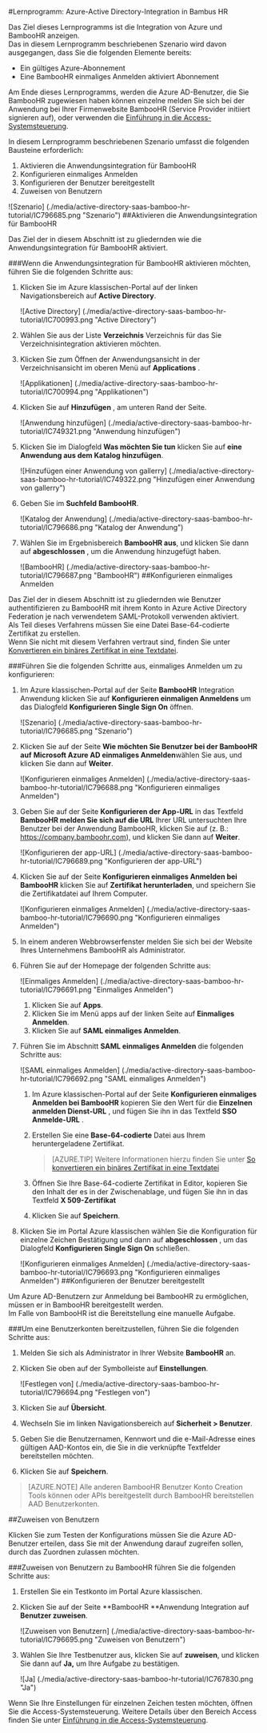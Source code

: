 <properties 
    pageTitle="Lernprogramm: Azure-Active Directory-Integration in Bambus HR | Microsoft Azure" 
    description="Erfahren Sie, wie einmaliges Anmelden, automatisierte Bereitstellung und mehr Aktivierung Bambus HR mit Azure Active Directory mithilfe!" 
    services="active-directory" 
    authors="jeevansd"  
    documentationCenter="na" 
    manager="femila"/>
<tags 
    ms.service="active-directory" 
    ms.devlang="na" 
    ms.topic="article" 
    ms.tgt_pltfrm="na" 
    ms.workload="identity" 
    ms.date="09/29/2016" 
    ms.author="jeedes" />

#<a name="tutorial-azure-active-directory-integration-with-bamboo-hr"></a>Lernprogramm: Azure-Active Directory-Integration in Bambus HR

Das Ziel dieses Lernprogramms ist die Integration von Azure und BambooHR anzeigen.  
Das in diesem Lernprogramm beschriebenen Szenario wird davon ausgegangen, dass Sie die folgenden Elemente bereits:

-   Ein gültiges Azure-Abonnement
-   Eine BambooHR einmaliges Anmelden aktiviert Abonnement

Am Ende dieses Lernprogramms, werden die Azure AD-Benutzer, die Sie BambooHR zugewiesen haben können einzelne melden Sie sich bei der Anwendung bei Ihrer Firmenwebsite BambooHR (Service Provider initiiert signieren auf), oder verwenden die [Einführung in die Access-Systemsteuerung](active-directory-saas-access-panel-introduction.md).

In diesem Lernprogramm beschriebenen Szenario umfasst die folgenden Bausteine erforderlich:

1.  Aktivieren die Anwendungsintegration für BambooHR
2.  Konfigurieren einmaliges Anmelden
3.  Konfigurieren der Benutzer bereitgestellt
4.  Zuweisen von Benutzern

![Szenario] (./media/active-directory-saas-bamboo-hr-tutorial/IC796685.png "Szenario")
##<a name="enabling-the-application-integration-for-bamboohr"></a>Aktivieren die Anwendungsintegration für BambooHR

Das Ziel der in diesem Abschnitt ist zu gliedernden wie die Anwendungsintegration für BambooHR aktiviert.

###<a name="to-enable-the-application-integration-for-bamboohr-perform-the-following-steps"></a>Wenn die Anwendungsintegration für BambooHR aktivieren möchten, führen Sie die folgenden Schritte aus:

1.  Klicken Sie im Azure klassischen-Portal auf der linken Navigationsbereich auf **Active Directory**.

    ![Active Directory] (./media/active-directory-saas-bamboo-hr-tutorial/IC700993.png "Active Directory")

2.  Wählen Sie aus der Liste **Verzeichnis** Verzeichnis für das Sie Verzeichnisintegration aktivieren möchten.

3.  Klicken Sie zum Öffnen der Anwendungsansicht in der Verzeichnisansicht im oberen Menü auf **Applications** .

    ![Applikationen] (./media/active-directory-saas-bamboo-hr-tutorial/IC700994.png "Applikationen")

4.  Klicken Sie auf **Hinzufügen** , am unteren Rand der Seite.

    ![Anwendung hinzufügen] (./media/active-directory-saas-bamboo-hr-tutorial/IC749321.png "Anwendung hinzufügen")

5.  Klicken Sie im Dialogfeld **Was möchten Sie tun** klicken Sie auf **eine Anwendung aus dem Katalog hinzufügen**.

    ![Hinzufügen einer Anwendung von gallerry] (./media/active-directory-saas-bamboo-hr-tutorial/IC749322.png "Hinzufügen einer Anwendung von gallerry")

6.  Geben Sie im **Suchfeld** **BambooHR**.

    ![Katalog der Anwendung] (./media/active-directory-saas-bamboo-hr-tutorial/IC796686.png "Katalog der Anwendung")

7.  Wählen Sie im Ergebnisbereich **BambooHR aus**, und klicken Sie dann auf **abgeschlossen** , um die Anwendung hinzugefügt haben.

    ![BambooHR] (./media/active-directory-saas-bamboo-hr-tutorial/IC796687.png "BambooHR")
##<a name="configuring-single-sign-on"></a>Konfigurieren einmaliges Anmelden

Das Ziel der in diesem Abschnitt ist zu gliedernden wie Benutzer authentifizieren zu BambooHR mit ihrem Konto in Azure Active Directory Federation je nach verwendetem SAML-Protokoll verwenden aktiviert.  
Als Teil dieses Verfahrens müssen Sie eine Datei Base-64-codierte Zertifikat zu erstellen.  
Wenn Sie nicht mit diesem Verfahren vertraut sind, finden Sie unter [Konvertieren ein binäres Zertifikat in eine Textdatei](http://youtu.be/PlgrzUZ-Y1o).

###<a name="to-configure-single-sign-on-perform-the-following-steps"></a>Führen Sie die folgenden Schritte aus, einmaliges Anmelden um zu konfigurieren:

1.  Im Azure klassischen-Portal auf der Seite **BambooHR** Integration Anwendung klicken Sie auf **Konfigurieren einmaligen Anmeldens** um das Dialogfeld **Konfigurieren Single Sign On** öffnen.

    ![Szenario] (./media/active-directory-saas-bamboo-hr-tutorial/IC796685.png "Szenario")

2.  Klicken Sie auf der Seite **Wie möchten Sie Benutzer bei der BambooHR auf** **Microsoft Azure AD einmaliges Anmelden**wählen Sie aus, und klicken Sie dann auf **Weiter**.

    ![Konfigurieren einmaliges Anmelden] (./media/active-directory-saas-bamboo-hr-tutorial/IC796688.png "Konfigurieren einmaliges Anmelden")

3.  Geben Sie auf der Seite **Konfigurieren der App-URL** in das Textfeld **BambooHR melden Sie sich auf die URL** Ihrer URL untersuchten Ihre Benutzer bei der Anwendung BambooHR, klicken Sie auf (z. B.: https://company.bamboohr.com), und klicken Sie dann auf **Weiter**.

    ![Konfigurieren der app-URL] (./media/active-directory-saas-bamboo-hr-tutorial/IC796689.png "Konfigurieren der app-URL")

4.  Klicken Sie auf der Seite **Konfigurieren einmaliges Anmelden bei BambooHR** klicken Sie auf **Zertifikat herunterladen**, und speichern Sie die Zertifikatdatei auf Ihrem Computer.

    ![Konfigurieren einmaliges Anmelden] (./media/active-directory-saas-bamboo-hr-tutorial/IC796690.png "Konfigurieren einmaliges Anmelden")

5.  In einem anderen Webbrowserfenster melden Sie sich bei der Website Ihres Unternehmens BambooHR als Administrator.

6.  Führen Sie auf der Homepage der folgenden Schritte aus:

    ![Einmaliges Anmelden] (./media/active-directory-saas-bamboo-hr-tutorial/IC796691.png "Einmaliges Anmelden")

    1.  Klicken Sie auf **Apps**.
    2.  Klicken Sie im Menü apps auf der linken Seite auf **Einmaliges Anmelden**.
    3.  Klicken Sie auf **SAML einmaliges Anmelden**.

7.  Führen Sie im Abschnitt **SAML einmaliges Anmelden** die folgenden Schritte aus:

    ![SAML einmaliges Anmelden] (./media/active-directory-saas-bamboo-hr-tutorial/IC796692.png "SAML einmaliges Anmelden")

    1.  Im Azure klassischen-Portal auf der Seite **Konfigurieren einmaliges Anmelden bei BambooHR** kopieren Sie den Wert für die **Einzelnen anmelden Dienst-URL** , und fügen Sie ihn in das Textfeld **SSO Anmelde-URL** .
    2.  Erstellen Sie eine **Base-64-codierte** Datei aus Ihrem heruntergeladene Zertifikat.  

        >[AZURE.TIP] Weitere Informationen hierzu finden Sie unter [So konvertieren ein binäres Zertifikat in eine Textdatei](http://youtu.be/PlgrzUZ-Y1o)

    3.  Öffnen Sie Ihre Base-64-codierte Zertifikat in Editor, kopieren Sie den Inhalt der es in der Zwischenablage, und fügen Sie ihn in das Textfeld **X 509-Zertifikat**
    4.  Klicken Sie auf **Speichern**.

8.  Klicken Sie im Portal Azure klassischen wählen Sie die Konfiguration für einzelne Zeichen Bestätigung und dann auf **abgeschlossen** , um das Dialogfeld **Konfigurieren Single Sign On** schließen.

    ![Konfigurieren einmaliges Anmelden] (./media/active-directory-saas-bamboo-hr-tutorial/IC796693.png "Konfigurieren einmaliges Anmelden")
##<a name="configuring-user-provisioning"></a>Konfigurieren der Benutzer bereitgestellt

Um Azure AD-Benutzern zur Anmeldung bei BambooHR zu ermöglichen, müssen er in BambooHR bereitgestellt werden.  
Im Falle von BambooHR ist die Bereitstellung eine manuelle Aufgabe.

###<a name="to-provision-a-user-accounts-perform-the-following-steps"></a>Um eine Benutzerkonten bereitzustellen, führen Sie die folgenden Schritte aus:

1.  Melden Sie sich als Administrator in Ihrer Website **BambooHR** an.

2.  Klicken Sie oben auf der Symbolleiste auf **Einstellungen**.

    ![Festlegen von] (./media/active-directory-saas-bamboo-hr-tutorial/IC796694.png "Festlegen von")

3.  Klicken Sie auf **Übersicht**.

4.  Wechseln Sie im linken Navigationsbereich auf **Sicherheit \> Benutzer**.

5.  Geben Sie die Benutzernamen, Kennwort und die e-Mail-Adresse eines gültigen AAD-Kontos ein, die Sie in die verknüpfte Textfelder bereitstellen möchten.

6.  Klicken Sie auf **Speichern**.

>[AZURE.NOTE] Alle anderen BambooHR Benutzer Konto Creation Tools können oder APIs bereitgestellt durch BambooHR bereitstellen AAD Benutzerkonten.

##<a name="assigning-users"></a>Zuweisen von Benutzern

Klicken Sie zum Testen der Konfigurations müssen Sie die Azure AD-Benutzer erteilen, dass Sie mit der Anwendung darauf zugreifen sollen, durch das Zuordnen zulassen möchten.

###<a name="to-assign-users-to-bamboohr-perform-the-following-steps"></a>Zuweisen von Benutzern zu BambooHR führen Sie die folgenden Schritte aus:

1.  Erstellen Sie ein Testkonto im Portal Azure klassischen.

2.  Klicken Sie auf der Seite **BambooHR **Anwendung Integration auf **Benutzer zuweisen**.

    ![Zuweisen von Benutzern] (./media/active-directory-saas-bamboo-hr-tutorial/IC796695.png "Zuweisen von Benutzern")

3.  Wählen Sie Ihre Testbenutzer aus, klicken Sie auf **zuweisen**, und klicken Sie dann auf **Ja,** um Ihre Aufgabe zu bestätigen.

    ![Ja] (./media/active-directory-saas-bamboo-hr-tutorial/IC767830.png "Ja")

Wenn Sie Ihre Einstellungen für einzelnen Zeichen testen möchten, öffnen Sie die Access-Systemsteuerung. Weitere Details über den Bereich Access finden Sie unter [Einführung in die Access-Systemsteuerung](active-directory-saas-access-panel-introduction.md).
